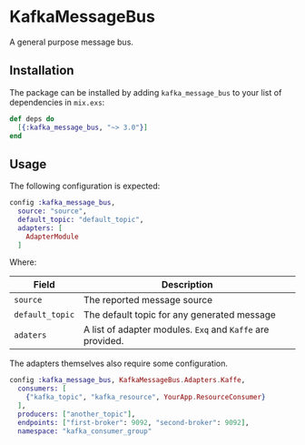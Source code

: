 # KafkaMessageBus

A general purpose message bus.

## Installation

The package can be installed by adding `kafka_message_bus` to your list of dependencies in `mix.exs`:

```elixir
def deps do
  [{:kafka_message_bus, "~> 3.0"}]
end
```

## Usage

The following configuration is expected:

```elixir
config :kafka_message_bus,
  source: "source",
  default_topic: "default_topic",
  adapters: [
    AdapterModule
  ]
```

Where:

|Field          |Description                                               |
|---------------|----------------------------------------------------------|
|`source`       |The reported message source                               |
|`default_topic`|The default topic for any generated message               |
|`adaters`      |A list of adapter modules. `Exq` and `Kaffe` are provided.|

The adapters themselves also require some configuration.

```elixir
config :kafka_message_bus, KafkaMessageBus.Adapters.Kaffe,
  consumers: [
    {"kafka_topic", "kafka_resource", YourApp.ResourceConsumer}
  ],
  producers: ["another_topic"],
  endpoints: ["first-broker": 9092, "second-broker": 9092],
  namespace: "kafka_consumer_group"
```
